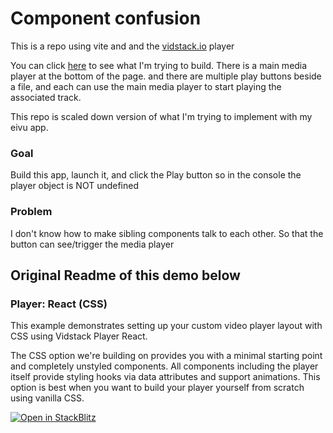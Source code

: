 # Component confusion

This is a repo using vite and and the [vidstack.io](https://www.vidstack.io) player

 You can click [here](https://www.dropbox.com/s/84svoc29fqszobl/Screenshot%202024-03-09%20at%207.15.08%E2%80%AFPM.png?dl=0) to see what I'm trying to build.  There is a main media player at the bottom of the page.  and there are multiple play buttons beside a file, and each can use the main media player to start playing the associated track.

This repo is scaled down version of what I'm trying to implement with my eivu app. 

### Goal
 Build this app, launch it, and click the Play button so in the console the player object is NOT undefined

### Problem
I don't know how to make sibling components talk to each other. So that the button can see/trigger the media player


## Original Readme of this demo below
### Player: React (CSS)

This example demonstrates setting up your custom video player layout with CSS using Vidstack Player
React.

The CSS option we're building on provides you with a minimal starting point and completely
unstyled components. All components including the player itself provide styling hooks via data
attributes and support animations. This option is best when you want to build your player yourself
from scratch using vanilla CSS.

[![Open in StackBlitz](https://developer.stackblitz.com/img/open_in_stackblitz.svg)][stackblitz-demo]

[stackblitz-demo]: https://stackblitz.com/fork/github/vidstack/examples/tree/main/player/react/css?title=Vidstack%20Player%20-%20React%20%28CSS%29&file=src/main.ts&showSidebar=1


